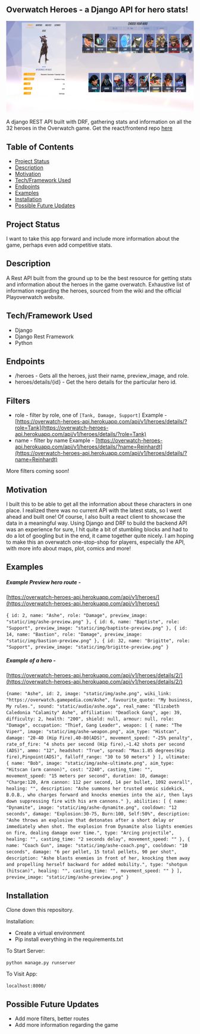 ## Overwatch Heroes - a Django API for hero stats!

![Project thumbnail](https://raw.githubusercontent.com/SsjSanthosh/overwatch-heroes/master/screenshots/thumbnail.png)

A django REST API built with DRF, gathering stats and information on all the 32 heroes in the Overwatch game. Get the react/frontend repo [here](https://github.com/SsjSanthosh/overwatch-heroes-react)

## Table of Contents

- [Project Status](#project-status)
- [Description](#description)
- [Motivation](#motivation)
- [Tech/Framework Used](#techframework-used)
- [Endpoints](#endpoints)
- [Examples](#example)
- [Installation](#installation)
- [Possible Future Updates](#possible-future-updates)

## Project Status

I want to take this app forward and include more information about the game, perhaps even add competitive stats.

## Description

A Rest API built from the ground up to be the best resource for getting stats and information about the heroes in the game overwatch. Exhaustive list of information regarding the heroes, sourced from the wiki and the official Playoverwatch website.

## Tech/Framework Used

- Django
- Django Rest Framework
- Python

## Endpoints

- /heroes - Gets all the heroes, just their name, preview_image, and role.
- heroes/details/{id} - Get the hero details for the particular hero id.

## Filters

- role - filter by role, one of `[Tank, Damage, Support]`
  Example - [https://overwatch-heroes-api.herokuapp.com/api/v1/heroes/details/?role=Tank](https://overwatch-heroes-api.herokuapp.com/api/v1/heroes/details/?role=Tank)
- name - filter by name
  Example - [https://overwatch-heroes-api.herokuapp.com/api/v1/heroes/details/?name=Reinhardt](https://overwatch-heroes-api.herokuapp.com/api/v1/heroes/details/?name=Reinhardt)

More filters coming soon!

## Motivation

I built this to be able to get all the information about these characters in one place. I realized there was no current API with the latest stats, so I went ahead and built one! Of course, I also built a react client to showcase the data in a meaningful way. Using Django and DRF to build the backend API was an experience for sure, I hit quite a bit of stumbling blocks and had to do a lot of googling but in the end, it came together quite nicely. I am hoping to make this an overwatch one-stop-shop for players, especially the API, with more info about maps, plot, comics and more!

## Examples

##### Example Preview hero route -

[https://overwatch-heroes-api.herokuapp.com/api/v1/heroes/](https://overwatch-heroes-api.herokuapp.com/api/v1/heroes/)

`{ id: 2, name: "Ashe", role: "Damage", preview_image: "static/img/ashe-preview.png" }, { id: 6, name: "Baptiste", role: "Support", preview_image: "static/img/baptiste-preview.png" }, { id: 14, name: "Bastion", role: "Damage", preview_image: "static/img/bastion-preview.png" }, { id: 32, name: "Brigitte", role: "Support", preview_image: "static/img/brigitte-preview.png" }`

##### Example of a hero -

[https://overwatch-heroes-api.herokuapp.com/api/v1/heroes/details/2/](https://overwatch-heroes-api.herokuapp.com/api/v1/heroes/details/2/)

`{name: "Ashe", id: 2, image: "static/img/ashe.png", wiki_link: "https://overwatch.gamepedia.com/Ashe", favourite_quote: "My business, My rules.", sound: "static/audio/ashe.oga", real_name: "Elizabeth Caledonia "Calamity" Ashe", affiliation: "Deadlock Gang", age: 39, difficulty: 2, health: "200", shield: null, armour: null, role: "Damage", occupation: "Thief, Gang Leader", weapon: [ { name: "The Viper", image: "static/img/ashe-weapon.png", aim_type: "Histcan", damage: "20-40 (Hip Fire),40-80(ADS)", movement_speed: "-25% penalty", rate_of_fire: "4 shots per second (Hip fire),~1.42 shots per second (ADS)", ammo: "12", headshot: "True", spread: "Max:1.85 degrees(Hip fire),Pinpoint(ADS)", falloff_range: "30 to 50 meters" } ], ultimate: { name: "Bob", image: "static/img/ashe-ultimate.png", aim_type: "Hitscan (arm cannon)", cost: "2240", casting_time: "", movement_speed: "15 meters per second", duration: 10, damage: "Charge:120, Arm cannon: 112 per second, 14 per bullet, 1092 overall", healing: "", description: "Ashe summons her trusted omnic sidekick, B.O.B., who charges forward and knocks enemies into the air, then lays down suppressing fire with his arm cannons." }, abilities: [ { name: "Dynamite", image: "static/img/ashe-dynamite.png", cooldown: "12 seconds", damage: "Explosion:30-75, Burn:100, Self:50%", description: "Ashe throws an explosive that detonates after a short delay or immediately when shot. The explosion from Dynamite also lights enemies on fire, dealing damage over time.", type: "Arcing projectile", healing: "", casting_time: "2 seconds delay", movement_speed: "" }, { name: "Coach Gun", image: "static/img/ashe-coach.png", cooldown: "10 seconds", damage: "6 per pellet, 15 total pellets, 90 per shot", description: "Ashe blasts enemies in front of her, knocking them away and propelling herself backward for added mobility.", type: "shotgun (hitscan)", healing: "", casting_time: "", movement_speed: "" } ], preview_image: "static/img/ashe-preview.png" }`

## Installation

Clone down this repository.

Installation:

- Create a virtual environment
- Pip install everything in the requirements.txt

To Start Server:

`python manage.py runserver`

To Visit App:

`localhost:8000/`

## Possible Future Updates

- Add more filters, better routes
- Add more information regarding the game
